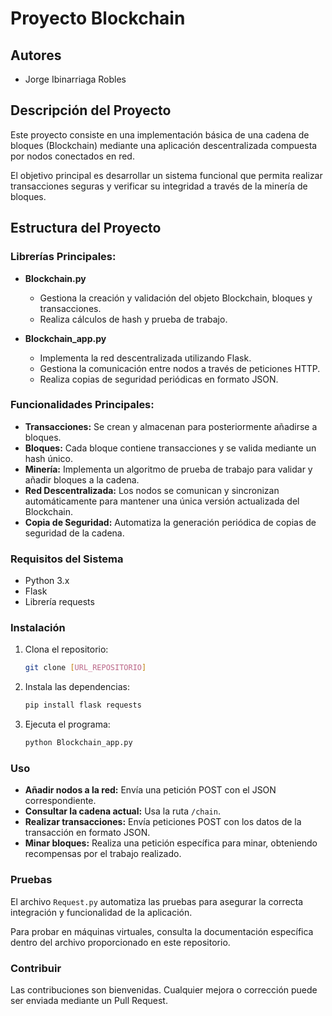 # Proyecto Blockchain

## Autores
- Jorge Ibinarriaga Robles

## Descripción del Proyecto
Este proyecto consiste en una implementación básica de una cadena de bloques (Blockchain) mediante una aplicación descentralizada compuesta por nodos conectados en red.

El objetivo principal es desarrollar un sistema funcional que permita realizar transacciones seguras y verificar su integridad a través de la minería de bloques.

## Estructura del Proyecto

### Librerías Principales:

- **Blockchain.py**
  - Gestiona la creación y validación del objeto Blockchain, bloques y transacciones.
  - Realiza cálculos de hash y prueba de trabajo.
  
- **Blockchain_app.py**
  - Implementa la red descentralizada utilizando Flask.
  - Gestiona la comunicación entre nodos a través de peticiones HTTP.
  - Realiza copias de seguridad periódicas en formato JSON.

### Funcionalidades Principales:

- **Transacciones:** Se crean y almacenan para posteriormente añadirse a bloques.
- **Bloques:** Cada bloque contiene transacciones y se valida mediante un hash único.
- **Minería:** Implementa un algoritmo de prueba de trabajo para validar y añadir bloques a la cadena.
- **Red Descentralizada:** Los nodos se comunican y sincronizan automáticamente para mantener una única versión actualizada del Blockchain.
- **Copia de Seguridad:** Automatiza la generación periódica de copias de seguridad de la cadena.

### Requisitos del Sistema
- Python 3.x
- Flask
- Librería requests

### Instalación

1. Clona el repositorio:
   ```bash
   git clone [URL_REPOSITORIO]
   ```

2. Instala las dependencias:
   ```bash
   pip install flask requests
   ```

3. Ejecuta el programa:
   ```bash
   python Blockchain_app.py
   ```

### Uso

- **Añadir nodos a la red:** Envía una petición POST con el JSON correspondiente.
- **Consultar la cadena actual:** Usa la ruta `/chain`.
- **Realizar transacciones:** Envía peticiones POST con los datos de la transacción en formato JSON.
- **Minar bloques:** Realiza una petición específica para minar, obteniendo recompensas por el trabajo realizado.

### Pruebas

El archivo `Request.py` automatiza las pruebas para asegurar la correcta integración y funcionalidad de la aplicación.

Para probar en máquinas virtuales, consulta la documentación específica dentro del archivo proporcionado en este repositorio.

### Contribuir

Las contribuciones son bienvenidas. Cualquier mejora o corrección puede ser enviada mediante un Pull Request.



